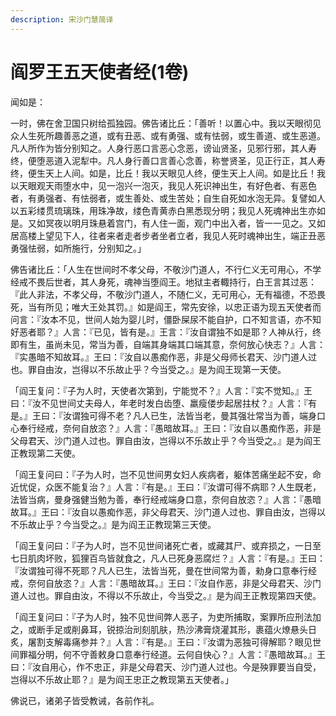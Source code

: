 ```yaml
---
description: 宋沙门慧简译
---
```


# 阎罗王五天使者经(1卷)

闻如是：

一时，佛在舍卫国只树给孤独园。佛告诸比丘：「善听！以置心中。我以天眼彻见众人生死所趣善恶之道，或有丑恶、或有勇强、或有怯弱，或生善道、或生恶道。凡人所作为皆分别知之。人身行恶口言恶心念恶，谤讪贤圣，见邪行邪，其人寿终，便堕恶道入泥犁中。凡人身行善口言善心念善，称誉贤圣，见正行正，其人寿终，便生天上人间。如是，比丘！我以天眼见人终，便生天上人间。如是比丘！我以天眼观天雨堕水中，见一泡兴一泡灭，我见人死识神出生，有好色者、有恶色者，有勇强者、有怯弱者，或生善处、或生苦处；自生自死如水泡无异。复譬如人以五彩缕贯琉璃珠，用珠净故，缕色青黄赤白黑悉现分明；我见人死魂神出生亦如是。又如冥夜以明月珠悬着宫门，有人住一面，观门中出入者，皆一一见之。又如居高楼上望见下人，往者来者走者步者坐者立者，我见人死时魂神出生，端正丑恶勇强怯弱，如所施行，分别知之。」

佛告诸比丘：「人生在世间时不孝父母，不敬沙门道人，不行仁义无可用心，不学经戒不畏后世者，其人身死，魂神当堕阎王。地狱主者輙持行，白王言其过恶：『此人非法，不孝父母，不敬沙门道人，不随仁义，无可用心，无有福德，不恐畏死，当有所见；唯大王处其罚。』如是阎王，常先安徐，以忠正语为现五天使者而问言：『汝本不见，世间人始为婴儿时，僵卧屎尿不能自护，口不知言语，亦不知好恶者耶？』人言：『已见，皆有是。』王言：『汝自谓独不如是耶？人神从行，终即有生，虽尚未见，常当为善，自端其身端其口端其意，奈何放心快志？』人言：『实愚暗不知故耳。』王曰：『汝自以愚痴作恶，非是父母师长君天、沙门道人过也。罪自由汝，岂得以不乐故止乎？今当受之。』是为阎王现第一天使。

「阎王复问：『子为人时，天使者次第到，宁能觉不？』人言：『实不觉知。』王曰：『汝不见世间丈夫母人，年老时发白齿堕、羸瘦偻步起居拄杖？』人言：『有是。』王曰：『汝谓独可得不老？凡人已生，法皆当老，曼其强壮常当为善，端身口心奉行经戒，奈何自放恣？』人言：『愚暗故耳。』王曰：『汝自以愚痴作恶，非是父母君天、沙门道人过也。罪自由汝，岂得以不乐故止乎？今当受之。』是为阎王正教现第二天使。

「阎王复问曰：『子为人时，岂不见世间男女妇人疾病者，躯体苦痛坐起不安，命近忧促，众医不能复治？』人言：『有是。』王曰：『汝谓可得不病耶？人生既老，法皆当病，曼身强健当勉为善，奉行经戒端身口意，奈何自放恣？』人言：『愚暗故耳。』王曰：『汝自以愚痴作恶，非父母君天、沙门道人过也、罪自由汝，岂得以不乐故止乎？今当受之。』是为阎王正教现第三天使。

「阎王复问曰：『子为人时，岂不见世间诸死亡者，或藏其尸、或弃损之，一日至七日肌肉坏败，狐狸百鸟皆就食之，凡人已死身恶腐烂？』人言：『有是。』王曰：『汝谓独可得不死耶？凡人已生，法皆当死，曼在世间常为善，勑身口意奉行经戒，奈何自放恣？』人言：『愚暗故耳。』王曰：『汝自作恶，非是父母君天、沙门道人过也。罪自由汝，不得以不乐故止，今当受之。』是为阎王正教现第四天使。

「阎王复问曰：『子为人时，独不见世间弊人恶子，为吏所捕取，案罪所应刑法加之，或断手足或削鼻耳，锐掠治刓刻肌肤，热沙沸膏烧灌其形，裹蕴火燎悬头日炙，屠割支解毒痛参并？』人言：『有是。』王曰：『汝谓为恶独可得解耶？眼见世间罪福分明，何不守善敕身口意奉行经道。云何自快心？』人言：『愚暗故耳。』王曰：『汝自用心，作不忠正，非是父母君天、沙门道人过也。今是殃罪要当自受，岂得以不乐故止耶？』是为阎王忠正之教现第五天使者。」

佛说已，诸弟子皆受教诫，各前作礼。
